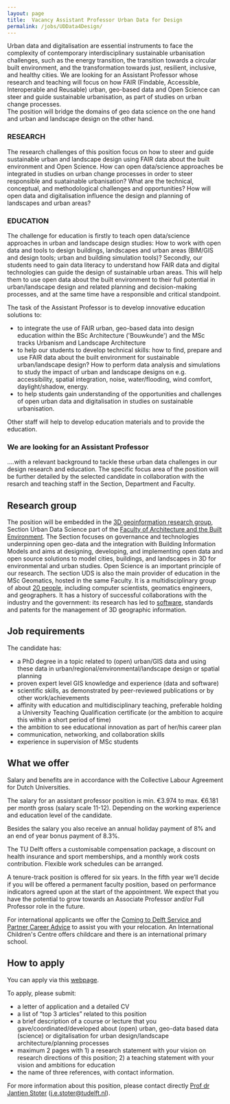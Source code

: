 ```yaml
---
layout: page
title:  Vacancy Assistant Professor Urban Data for Design
permalink: /jobs/UDData4Design/
---
```


Urban data and digitalisation are essential instruments to face the complexity of contemporary interdisciplinary sustainable urbanisation challenges, such as the energy transition, the transition towards a circular built environment, and the transformation towards just, resilient, inclusive, and healthy cities. 
We are looking for an Assistant Professor whose research and teaching will focus on how FAIR (Findable, Accessible, Interoperable and Reusable) urban, geo-based data and Open Science can steer and guide sustainable urbanisation, as part of studies on urban change processes.  
The position will bridge the domains of geo data science on the one hand and urban and landscape design on the other hand.

### RESEARCH
The research challenges of this position focus on how to steer and guide sustainable urban and landscape design using FAIR data about the built environment and Open Science. 
How can open data/science approaches be integrated in studies on urban change processes in order to steer responsible and suatainable urbanisation? What are the technical, conceptual, and methodological challenges and opportunities?
How will open data and digitalisation influence the design and planning of landscapes and urban areas?

### EDUCATION
The challenge for education is firstly to teach open data/science approaches in urban and landscape design studies: 
How to work with open data and tools to design buildings, landscapes and urban areas (BIM/GIS and design tools; urban and building simulation tools)?
Secondly, our students need to gain data literacy to understand how FAIR data and digital technologies can guide the design of sustainable urban areas.
This will help them to use open data about the built environment to their full potential in urban/landscape design and related planning and decision-making processes, and at the same time have a responsible and critical standpoint.

The task of the Assistant Professor is to develop innovative education solutions to:
- to integrate the use of FAIR urban, geo-based data into design education within the BSc Architecture ('Bouwkunde') and the MSc tracks Urbanism and Landscape Architecture
- to help our students to develop technical skills: how to find, prepare and use FAIR data about the built environment for sustainable urban/landscape design? How to perform data analysis and simulations to study the impact of urban and landscape designs on e.g. accessibility, spatial integration, noise, water/flooding, wind comfort, daylight/shadow, energy.
- to help students gain understanding of the opportunities and challenges of open urban data and digitalisation in studies on sustainable urbanisation.

Other staff will help to develop education materials and to provide the education.

### We are looking for an Assistant Professor 
....with a relevant background to tackle these urban data challenges in our design research and education. 
The specific focus area of the position will be further detailed by the selected candidate in collaboration with the resarch and teaching staff in the Section, Department and Faculty.


## Research group

The position will be embedded in the [3D geoinformation research group](https://3d.bk.tudelft.nl), Section Urban Data Science part of the [Faculty of Architecture and the Built Environment](https://www.tudelft.nl/en/architecture-and-the-built-environment).
The Section focuses on governance and technologies underpinning open geo-data and the integration with Building Information Models and aims at designing, developing, and implementing open data and open source solutions to model cities, buildings, and landscapes in 3D for environmental and urban studies. Open Science is an important principle of our research.
The section UDS is also the main provider of education in the MSc Geomatics, hosted in the same Faculty. 
It is a multidisciplinary group of about [20 people](https://3d.bk.tudelft.nl/about/#people), including computer scientists, geomatics engineers, and geographers.
It has a history of successful collaborations with the industry and the government: its research has led to [software](https://github.com/tudelft3d), standards and patents for the management of 3D geographic information.


## Job requirements
The candidate has:
- a PhD degree in a topic related to (open) urban/GIS data and using these data in urban/regional/environmental/landscape design or spatial planning
- proven expert level GIS knowledge and experience (data and software)
- scientific skills, as demonstrated by peer-reviewed publications or by other work/achievements
- affinity with education and multidisciplinary teaching, preferable holding a University Teaching Qualification certificate (or the ambition to acquire this within a short period of time)
- the ambition to see educational innovation as part of her/his career plan
- communication, networking, and collaboration skills
- experience in supervision of MSc students

## What we offer
Salary and benefits are in accordance with the Collective Labour Agreement for Dutch Universities. 

The salary for an assistant professor position is min. €3.974 to max. €6.181 per month gross (salary scale 11-12). 
Depending on the working experience and education level of the candidate. 

Besides the salary you also receive an annual holiday payment of 8% and an end of year bonus payment of 8.3%.

The TU Delft offers a customisable compensation package, a discount on health insurance and sport memberships, and a monthly work costs contribution. Flexible work schedules can be arranged.

A tenure-track position is offered for six years. In the fifth year we’ll decide if you will be offered a permanent faculty position, based on performance indicators agreed upon at the start of the appointment. We expect that you have the potential to grow towards an Associate Professor and/or Full Professor role in the future.

For international applicants we offer the [Coming to Delft Service and Partner Career Advice](https://www.tudelft.nl/over-tu-delft/werken-bij-tu-delft/nederland-tu-delft/support-for-international-employees) to assist you with your relocation. 
An International Children's Centre offers childcare and there is an international primary school.

## How to apply

<!-- <div class="alert alert-info" role="alert">
Deadline to apply is 9th of October 2022.
</div> -->

You can apply via this [webpage](https://www.tudelft.nl/over-tu-delft/werken-bij-tu-delft/vacatures/details?jobId=8326&jobTitle=Assistant%20Professor%20Urban%20data%20for%20design).

To apply, please submit:
- a letter of application and a detailed CV
- a list of “top 3 articles” related to this position
- a brief description of a course or lecture that you gave/coordinated/developed about (open) urban, geo-data based data (science) or digitalisation for urban design/landscape architecture/planning processes
- maximum 2 pages with 1) a research statement with your vision on research directions of this position; 2) a teaching statement with your vision and ambitions for education
- the name of three references, with contact information.

For more information about this position, please contact directly [Prof dr Jantien Stoter](https://3d.bk.tudelft.nl/jstoter) ([j.e.stoter@tudelft.nl](<mailto:j.e.stoter@tudelft.nl>)).


